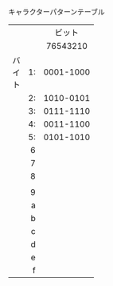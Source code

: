 キャラクターパターンテーブル

||||
|:-:|-:|:-:|
|||ビット|
|||76543210|
|バ<br>イ<br>ト|  1:| 0001-1000|
||  2:|1010-0101|
||  3:|0111-1110|
  | | 4:|0011-1100|
  |  |5:|0101-1010|
||6||
||7||
||8||
||||
||9||
||a||
||b||
||c||
||d||
||e||
||f||

